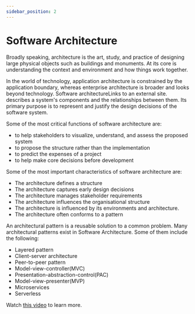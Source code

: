 ```yaml
---
sidebar_position: 2
---
```


# Software Architecture

Broadly speaking, architecture is the art, study, and practice of designing large physical objects such as buildings and monuments. At its core is understanding the context and environment and how things work together.

In the world of technology, application architecture is constrained by the application boundary, whereas enterprise architecture is broader and looks beyond technology. Software architectureLinks to an external site. describes a system's components and the relationships between them. Its primary purpose is to represent and justify the design decisions of the software system.

Some of the most critical functions of software architecture are:

- to help stakeholders to visualize, understand, and assess the proposed system
- to propose the structure rather than the implementation
- to predict the expenses of a project
- to help make core decisions before development

Some of the most important characteristics of software architecture are:

- The architecture defines a structure
- The architecture captures early design decisions
- The architecture manages stakeholder requirements
- The architecture influences the organisational structure
- The architecture is influenced by its environments and architecture.
- The architecture often conforms to a pattern

An architectural pattern is a reusable solution to a common problem. Many architectural patterns exist in Software Architecture. Some of them include the following:

- Layered pattern
- Client-server architecture
- Peer-to-peer pattern
- Model-view-controller(MVC)
- Presentation-abstraction-control(PAC)
- Model-view-presenter(MVP)
- Microservices
- Serverless

Watch [this video](https://www.youtube.com/watch?v=BrT3AO8bVQY&t=2s) to learn more.
